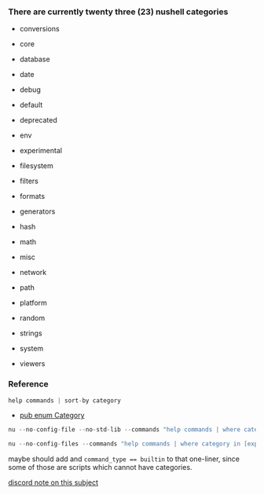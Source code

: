 
### There are currently twenty three (23) nushell categories

* conversions
* core
* database
* date
* debug


* default
* deprecated
* env
* experimental
* filesystem


* filters
* formats
* generators
* hash
* math


* misc
* network
* path
* platform
* random


* strings
* system
* viewers


### Reference

```rust
help commands | sort-by category
```

* [pub enum Category](https://github.com/nushell/nushell/blob/main/crates/nu-protocol/src/signature.rs)

```rust
nu --no-config-file --no-std-lib --commands "help commands | where category in [experimental, misc, default] | get name"

nu --no-config-files --commands "help commands | where category in [experimental, misc, default] and command_type != builtin | get name"
```

maybe should add and `command_type == builtin` to that one-liner, since some of those are scripts which cannot have categories.

[discord note on this subject](https://discord.com/channels/601130461678272522/683070703716925568/1138044215536926721)
